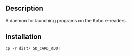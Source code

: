 ## Description

A daemon for launching programs on the Kobo e-readers.

## Installation

```
cp -r dist/ SD_CARD_ROOT
```
